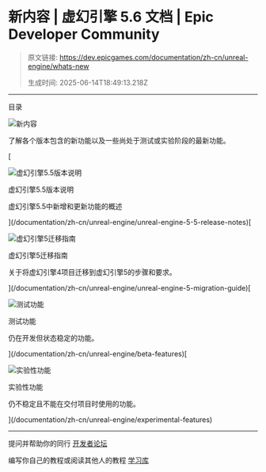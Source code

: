 # 新内容 | 虚幻引擎 5.6 文档 | Epic Developer Community

> 原文链接: https://dev.epicgames.com/documentation/zh-cn/unreal-engine/whats-new
> 
> 生成时间: 2025-06-14T18:49:13.218Z

---

目录

![新内容](https://dev.epicgames.com/community/api/documentation/image/0fd4e419-fda5-467a-921a-075f7752e740?resizing_type=fill&width=1920&height=335)

了解各个版本包含的新功能以及一些尚处于测试或实验阶段的最新功能。

[

![虚幻引擎5.5版本说明](https://d1iv7db44yhgxn.cloudfront.net/documentation/images/47aeaa11-6dbb-4885-a397-768782998f66/placeholder_topic.png)

虚幻引擎5.5版本说明

虚幻引擎5.5中新增和更新功能的概述





](/documentation/zh-cn/unreal-engine/unreal-engine-5-5-release-notes)[

![虚幻引擎5迁移指南](https://d1iv7db44yhgxn.cloudfront.net/documentation/images/dbd9a2e6-60b9-477a-a56c-e04b78842f94/updating-projects-topic.png)

虚幻引擎5迁移指南

关于将虚幻引擎4项目迁移到虚幻引擎5的步骤和要求。





](/documentation/zh-cn/unreal-engine/unreal-engine-5-migration-guide)[

![测试功能](https://d1iv7db44yhgxn.cloudfront.net/documentation/images/dbf7a4bf-aa54-41a9-be17-c4d89a2a60cb/beta-topic-image.png)

测试功能

仍在开发但状态稳定的功能。





](/documentation/zh-cn/unreal-engine/beta-features)[

![实验性功能](https://d1iv7db44yhgxn.cloudfront.net/documentation/images/71b925ac-2e07-4978-b5fc-4b830e933c41/experimental-topic-image.png)

实验性功能

仍不稳定且不能在交付项目时使用的功能。





](/documentation/zh-cn/unreal-engine/experimental-features)

* * *

提问并帮助你的同行 [开发者论坛](https://forums.unrealengine.com/categories?tag=unreal-engine)

编写你自己的教程或阅读其他人的教程 [学习库](https://dev.epicgames.com/community/unreal-engine/learning)